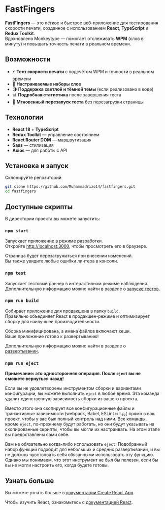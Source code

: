 # FastFingers

**FastFingers** — это лёгкое и быстрое веб-приложение для тестирования скорости печати, созданное с использованием **React**, **TypeScript** и **Redux Toolkit**.  
Вдохновлено Monkeytype — помогает отслеживать **WPM** (слов в минуту) и повышать точность печати в реальном времени.

## Возможности

- ⚡ **Тест скорости печати** с подсчётом WPM и точности в реальном времени
- 🎨 **Настраиваемые наборы слов**
- 🌗 **Поддержка светлой и тёмной темы** (если реализовано в коде)
- 📊 **Подробная статистика** после завершения теста
- 🔄 **Мгновенный перезапуск теста** без перезагрузки страницы

## Технологии

- **React 18** + **TypeScript**
- **Redux Toolkit** — управление состоянием
- **React Router DOM** — маршрутизация
- **Sass** — стилизация
- **Axios** — для работы с API

## Установка и запуск

Склонируйте репозиторий:

```bash
git clone https://github.com/Muhammadrizo14/fastfingers.git
cd fastfingers
```

## Доступные скрипты

В директории проекта вы можете запустить:

### `npm start`

Запускает приложение в режиме разработки.\
Откройте [http://localhost:3000](http://localhost:3000), чтобы просмотреть его в браузере.

Страница будет перезагружаться при внесении изменений.\
Вы также увидите любые ошибки линтера в консоли.

### `npm test`

Запускает тестовый раннер в интерактивном режиме наблюдения.\
Дополнительную информацию можно найти в разделе о [запуске тестов](https://facebook.github.io/create-react-app/docs/running-tests).

### `npm run build`

Собирает приложение для продакшена в папку `build`.\
Правильно объединяет React в продакшен-режиме и оптимизирует сборку для наилучшей производительности.

Сборка минифицирована, а имена файлов включают хеши.\
Ваше приложение готово к развертыванию!

Дополнительную информацию можно найти в разделе о [развертывании](https://facebook.github.io/create-react-app/docs/deployment).

### `npm run eject`

**Примечание: это односторонняя операция. После `eject` вы не сможете вернуться назад!**

Если вы не удовлетворены инструментом сборки и вариантами конфигурации, вы можете выполнить `eject` в любое время. Эта команда удалит единственную зависимость сборки из вашего проекта.

Вместо этого она скопирует все конфигурационные файлы и транзитивные зависимости (webpack, Babel, ESLint и т.д.) прямо в ваш проект, чтобы у вас был полный контроль над ними. Все команды, кроме `eject`, по-прежнему будут работать, но они будут указывать на скопированные скрипты, чтобы вы могли их настраивать. На этом этапе вы предоставлены сами себе.

Вам не обязательно когда-либо использовать `eject`. Подобранный набор функций подходит для небольших и средних развертываний, и вы не должны чувствовать себя обязанными использовать эту функцию. Однако мы понимаем, что этот инструмент не был бы полезен, если бы вы не могли настроить его, когда будете готовы.

## Узнать больше

Вы можете узнать больше в [документации Create React App](https://facebook.github.io/create-react-app/docs/getting-started).

Чтобы изучить React, ознакомьтесь с [документацией React](https://reactjs.org/).
